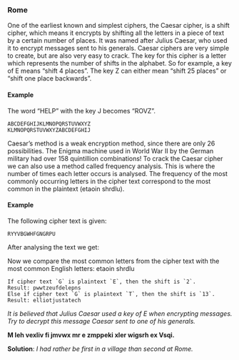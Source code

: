 ### Rome

One of the earliest known and simplest ciphers, the Caesar cipher, is a shift cipher, which means it encrypts by shifting all the letters in a piece of text by a certain number of places. It was
named after Julius Caesar, who used it to encrypt messages sent to his generals. Caesar ciphers
are very simple to create, but are also very easy to crack. The key for this cipher is a letter which represents the number of shifts in the alphabet. So for example, a key of E means “shift 4 places”. The key Z can either mean “shift 25 places” or “shift one place backwards”.

#### Example

The word “HELP” with the key J becomes “ROVZ”.

~~~~
ABCDEFGHIJKLMNOPQRSTUVWXYZ
KLMNOPQRSTUVWXYZABCDEFGHIJ
~~~~

Caesar’s method is a weak encryption method, since there are only 26 possibilities. The Enigma machine used in World War II by the German military had over 158 quintillion combinations! To crack the Caesar cipher we can also use a method called frequency analysis. This is where the number of times each letter occurs is analysed. The frequency of the most commonly occurring letters in the cipher text correspond to the most common in the plaintext (etaoin shrdlu).

#### Example

The following cipher text is given:

~~~~
RYYVBGWHFGNGRPU
~~~~

After analysing the text we get:

Now we compare the most common letters from the cipher text with the most common English letters: etaoin shrdlu

~~~~
If cipher text `G` is plaintext `E`, then the shift is `2`.
Result: pwwtzeufdelepns
Else if cipher text `G` is plaintext `T`, then the shift is `13`.
Result: elliotjustatech
~~~~

*It is believed that Julius Caesar used a key of E when encrypting messages. Try to decrypt
this message Caesar sent to one of his generals.*

**M leh vexliv fi jmvwx mr e zmppeki xler wigsrh ex Vsqi.**

**Solution**: *I had rather be first in a village than second at Rome.*
